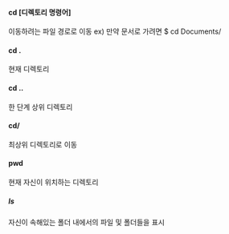 #### cd [디렉토리 명령어]

이동하려는 파일 경로로 이동
ex) 만약 문서로 가려면
    $ cd Documents/

#### cd .

현재 디렉토리

#### cd ..

한 단계 상위 디렉토리

#### cd/

최상위 디렉토리로 이동

#### pwd

현재 자신이 위치하는 디렉토리

##### ls

자신이 속해있는 폴더 내에서의 파일 및 폴더들을 표시
